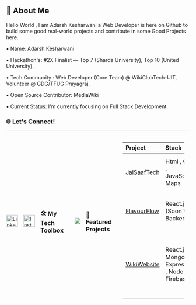 
## 🚀 About Me
Hello World , I am Adarsh Kesharwani a Web Developer is here on Github to build some good real-world projects and contribute in some Good Projects here.

• Name: Adarsh Kesharwani 

• Hackathon's: #2X Finalist — Top 7 (Sharda University), Top 10 (United
University).

• Tech Community : Web Developer (Core Team) @ WikiClubTech-UIT, Volunteer @ 
GDG/TFUG Prayagraj.

• Open Source Contributor: MediaWiki

• Current Status: I'm currently focusing on Full Stack Development.


### 🌐 Let's Connect!

---

<div style="display: flex; gap: 15px; align-items: center;">
  <!-- LinkedIn -->
  <a href="https://www.linkedin.com/in/adarsh-kesharwani-bba666315/" target="_blank">
    <img src="https://cdn-icons-png.flaticon.com/512/174/174857.png" width="32" alt="LinkedIn" />
  </a>
    <!-- Instagram -->
  <a href="https://instagram.com/just_adarshhh" target="_blank">
    <img src="https://cdn-icons-png.flaticon.com/512/2111/2111463.png" width="32" alt="Instagram" />
  </a>

### 🛠️ My Tech Toolbox

---

<p align="left">
  <img src="https://skillicons.dev/icons?i=html,css,js,react,nodejs,expressjs,firebase" />
</p>

### 🚀 Featured Projects

---

|  Project |  Stack |  Highlights |  Demo |
| :--- | :--- | :--- | :--- |
| <a href="https://github.com/Adarsh240-feb/JalSaafTech" target="_blank" >  JalSaafTech </a> |  Html , CSS , JavaScript, Maps | Water Cleaniness Detection Device ,  Map Feature  | <a href="https://jalsaaftech.netlify.app" target="_blank"> Live  </a> |
| <a href="https://github.com/Adarsh240-feb/Food" target="_blank" >  FlavourFlow </a> | React.js (Soon With Backend) | Fast Food Delivery , Highlight Protein in Food | <a href="https://adarsh240-feb.github.io/Food/" target="_blank"> Live  </a> |
| <a href="https://github.com/Adarsh240-feb/WikiWebsite" target="_blank" >  WikiWebsite </a> | React.js , MongoDB , Express JS , Node JS , Firebase | Dynamic Contribution Leaderboard , Professional UI/UX , Community Level Website  | <a href="https://wikiclubtechuit.vercel.app/#/" target="_blank"> Live  </a> |


<br>
